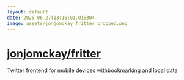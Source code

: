 ```yaml
---
layout: default
date: 2025-06-27T13:16:01.018304
image: assets/jonjomckay_fritter_cropped.png
---
```


# [jonjomckay/fritter](https://github.com/jonjomckay/fritter)

Twitter frontend for mobile devices withbookmarking and local data

